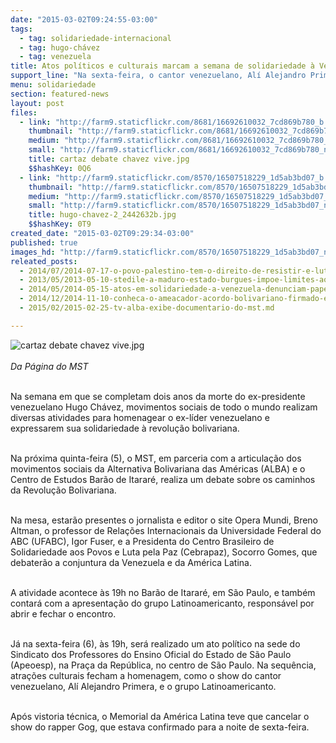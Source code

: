```yaml
---
date: "2015-03-02T09:24:55-03:00"
tags:
  - tag: solidariedade-internacional
  - tag: hugo-chávez
  - tag: venezuela
title: Atos políticos e culturais marcam a semana de solidariedade à Venezuela
support_line: "Na sexta-feira, o cantor venezuelano, Alí Alejandro Primera, também se apresentará na sede da Apeoesp."
menu: solidariedade
section: featured-news
layout: post
files:
  - link: "http://farm9.staticflickr.com/8681/16692610032_7cd869b780_b.jpg"
    thumbnail: "http://farm9.staticflickr.com/8681/16692610032_7cd869b780_t.jpg"
    medium: "http://farm9.staticflickr.com/8681/16692610032_7cd869b780_z.jpg"
    small: "http://farm9.staticflickr.com/8681/16692610032_7cd869b780_n.jpg"
    title: cartaz debate chavez vive.jpg
    $$hashKey: 0Q6
  - link: "http://farm9.staticflickr.com/8570/16507518229_1d5ab3bd07_b.jpg"
    thumbnail: "http://farm9.staticflickr.com/8570/16507518229_1d5ab3bd07_t.jpg"
    medium: "http://farm9.staticflickr.com/8570/16507518229_1d5ab3bd07_z.jpg"
    small: "http://farm9.staticflickr.com/8570/16507518229_1d5ab3bd07_n.jpg"
    title: hugo-chavez-2_2442632b.jpg
    $$hashKey: 0T9
created_date: "2015-03-02T09:29:34-03:00"
published: true
images_hd: "http://farm9.staticflickr.com/8570/16507518229_1d5ab3bd07_n.jpg"
releated_posts:
  - 2014/07/2014-07-17-o-povo-palestino-tem-o-direito-de-resistir-e-lutar-contra-a-ocupacao-israelesnse.md
  - 2013/05/2013-05-10-stedile-a-maduro-estado-burgues-impoe-limites-aos-governos-de-esquerda.md
  - 2014/05/2014-05-15-atos-em-solidariedade-a-venezuela-denunciam-papel-da-imprensa.md
  - 2014/12/2014-11-10-conheca-o-ameacador-acordo-bolivariano-firmado-entre-mst-e-venezuela.md
  - 2015/02/2015-02-25-tv-alba-exibe-documentario-do-mst.md

---
```

<p><img alt="cartaz debate chavez vive.jpg" src="http://farm9.staticflickr.com/8681/16692610032_7cd869b780_b.jpg" /><br />
<br />
<em>Da P&aacute;gina do MST</em></p>

<p><br />
Na semana em que se completam dois anos da morte do ex-presidente venezuelano&nbsp;Hugo Ch&aacute;vez, movimentos sociais de todo o mundo realizam diversas atividades para homenagear o ex-l&iacute;der venezuelano e expressarem sua solidariedade &agrave; revolu&ccedil;&atilde;o bolivariana.</p>

<p><br />
Na pr&oacute;xima quinta-feira (5), o MST, em parceria com a articula&ccedil;&atilde;o dos movimentos sociais da Alternativa Bolivariana das Am&eacute;ricas (ALBA) e o Centro de Estudos Bar&atilde;o de Itarar&eacute;, realiza um debate sobre os caminhos da Revolu&ccedil;&atilde;o Bolivariana.</p>

<p><br />
Na mesa, estar&atilde;o presentes o jornalista e editor o site Opera Mundi, Breno Altman, o professor de Rela&ccedil;&otilde;es Internacionais da Universidade Federal do ABC (UFABC), Igor Fuser, e a Presidenta do Centro Brasileiro de Solidariedade aos Povos e Luta pela Paz (Cebrapaz), Socorro Gomes, que debater&atilde;o a conjuntura da Venezuela e da Am&eacute;rica Latina.</p>

<p><br />
A atividade acontece &agrave;s 19h no Bar&atilde;o de Itarar&eacute;, em S&atilde;o Paulo, e tamb&eacute;m contar&aacute; com a apresenta&ccedil;&atilde;o do grupo Latinoamericanto, respons&aacute;vel por abrir e fechar o encontro.</p>

<p><br />
J&aacute; na sexta-feira (6), &agrave;s 19h, ser&aacute; realizado um ato pol&iacute;tico na sede do Sindicato dos Professores do Ensino Oficial do Estado de S&atilde;o Paulo (Apeoesp), na Pra&ccedil;a da Rep&uacute;blica, no centro de S&atilde;o Paulo. Na sequ&ecirc;ncia, atra&ccedil;&otilde;es culturais fecham a homenagem, como o show do cantor venezuelano, Al&iacute; Alejandro Primera, e o grupo Latinoamericanto.</p>

<p><br />
Ap&oacute;s vistoria t&eacute;cnica, o Memorial da Am&eacute;rica Latina teve que cancelar o show do rapper Gog, que estava confirmado para a noite de sexta-feira.</p>
